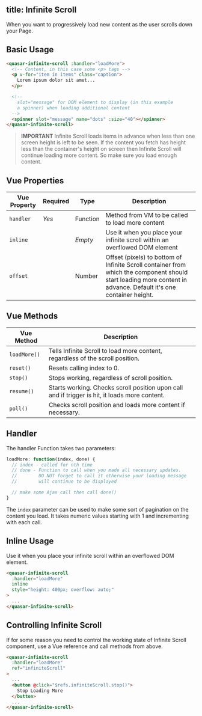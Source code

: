 title: Infinite Scroll
---
When you want to progressively load new content as the user scrolls down your Page.

<input type="hidden" data-fullpage-demo="web-components/infinite-scroll">

## Basic Usage
``` html
<quasar-infinite-scroll :handler="loadMore">
  <!-- Content, in this case some <p> tags -->
  <p v-for="item in items" class="caption">
    Lorem ipsum dolor sit amet...
  </p>

  <!--
    slot="message" for DOM element to display (in this example
    a spinner) when loading additional content
  -->
  <spinner slot="message" name="dots" :size="40"></spinner>
</quasar-infinite-scroll>
```

> **IMPORTANT**
> Infinite Scroll loads items in advance when less than one screen height is left to be seen. If the content you fetch has height less than the container's height on screen then Infinite Scroll will continue loading more content. So make sure you load enough content.

## Vue Properties
| Vue Property | Required | Type | Description |
| --- | --- | --- | --- |
| `handler` | *Yes* | Function | Method from VM to be called to load more content |
| `inline` | | *Empty* | Use it when you place your infinite scroll within an overflowed DOM element |
| `offset` | | Number | Offset (pixels) to bottom of Infinite Scroll container from which the component should start loading more content in advance. Default it's one container height. |

## Vue Methods
| Vue Method | Description |
| --- | --- |
| `loadMore()` | Tells Infinite Scroll to load more content, regardless of the scroll position. |
| `reset()` | Resets calling index to 0. |
| `stop()` | Stops working, regardless of scroll position. |
| `resume()` | Starts working. Checks scroll position upon call and if trigger is hit, it loads more content. |
| `poll()` | Checks scroll position and loads more content if necessary. |

## Handler
The handler Function takes two parameters:
``` js
loadMore: function(index, done) {
  // index - called for nth time
  // done - Function to call when you made all necessary updates.
  //        DO NOT forget to call it otherwise your loading message
  //        will continue to be displayed

  // make some Ajax call then call done()
}
```

The `index` parameter can be used to make some sort of pagination on the content you load. It takes numeric values starting with 1 and incrementing with each call.

## Inline Usage
Use it when you place your infinite scroll within an overflowed DOM element.

``` html
<quasar-infinite-scroll
  :handler="loadMore"
  inline
  style="height: 400px; overflow: auto;"
>
  ...
</quasar-infinite-scroll>
```

## Controlling Infinite Scroll
If for some reason you need to control the working state of Infinite Scroll component, use a Vue reference and call methods from above.

``` html
<quasar-infinite-scroll
  :handler="loadMore"
  ref="infiniteScroll"
>
  ...
  <button @click="$refs.infiniteScroll.stop()">
    Stop Loading More
  </button>
  ...
</quasar-infinite-scroll>
```
